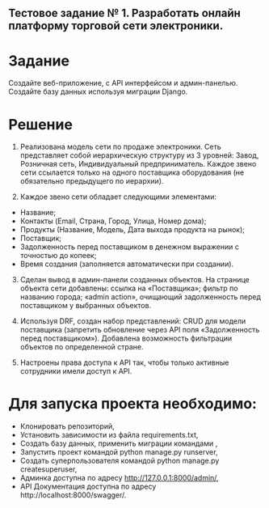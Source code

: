 ## Тестовое задание № 1. Разработать онлайн платформу торговой сети электроники.

# Задание
Создайте веб-приложение, с API интерфейсом и админ-панелью.
Создайте базу данных используя миграции Django.

# Решение

1. Реализована модель сети по продаже электроники. Сеть представляет собой иерархическую структуру из 3 уровней: Завод, Розничная сеть, Индивидуальный предприниматель.
Каждое звено сети ссылается только на одного поставщика оборудования (не обязательно предыдущего по иерархии). 

2. Каждое звено сети обладает следующими элементами:
- Название;
- Контакты (Email, Страна, Город, Улица, Номер дома);
- Продукты (Название, Модель, Дата выхода продукта на рынок);
- Поставщик;
- Задолженность перед поставщиком в денежном выражении с точностью до копеек;
- Время создания (заполняется автоматически при создании).

3. Сделан вывод в админ-панели созданных объектов.
На странице объекта сети добавлены: ссылка на «Поставщика»; фильтр по названию города; «admin action», очищающий задолженность перед поставщиком у выбранных объектов.

4. Используя DRF, создан набор представлений:
CRUD для модели поставщика (запретить обновление через API поля «Задолженность перед поставщиком»). Добавлена возможность фильтрации объектов по определенной стране.

5. Настроены права доступа к API так, чтобы только активные сотрудники имели доступ к API.

# Для запуска проекта необходимо:

- Клонировать репозиторий,
- Установить зависимости из файла requirements.txt,
- Создать базу данных, применить миграции командами ,
- Запустить проект командой python manage.py runserver,
- Создать суперпользователя командой python manage.py createsuperuser,
- Админка доступна по адресу http://127.0.0.1:8000/admin/,
- API Документация доступна по адресу http://localhost:8000/swagger/.




